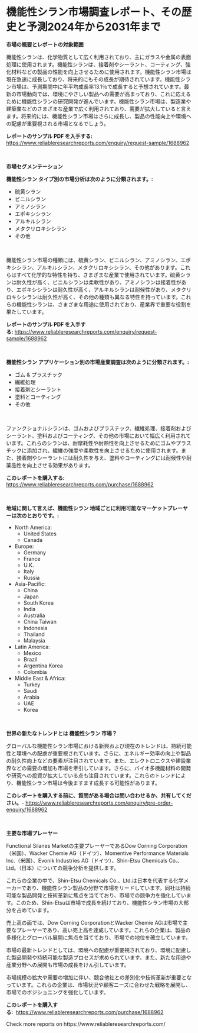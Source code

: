 <p><h1>機能性シラン市場調査レポート、その歴史と予測2024年から2031年まで</h1></p><p><strong>市場の概要とレポートの対象範囲</strong></p>
<p><p>機能性シランは、化学物質として広く利用されており、主にガラスや金属の表面処理に使用されます。機能性シランは、接着剤やシーラント、コーティング、強化材料などの製品の性能を向上させるために使用されます。機能性シラン市場は現在急速に成長しており、将来的にもその成長が期待されています。機能性シラン市場は、予測期間中に年平均成長率13.1％で成長すると予想されています。最新の市場動向では、環境にやさしい製品への需要が高まっており、これに応えるために機能性シランの研究開発が進んでいます。機能性シラン市場は、製造業や建築業などのさまざまな産業で広く利用されており、需要が拡大していると言えます。将来的には、機能性シラン市場はさらに成長し、製品の性能向上や環境への配慮が重要視される市場となるでしょう。</p></p>
<p><strong>レポートのサンプル PDF を入手する:</strong> <a href="https://www.reliableresearchreports.com/enquiry/request-sample/1688962">https://www.reliableresearchreports.com/enquiry/request-sample/1688962</a></p>
<p>&nbsp;</p>
<p><strong>市場セグメンテーション</strong></p>
<p><strong>機能性シラン タイプ別の市場分析は次のように分類されます。:</strong></p>
<p><ul><li>硫黄シラン</li><li>ビニルシラン</li><li>アミノシラン</li><li>エポキシシラン</li><li>アルキルシラン</li><li>メタクリロキシシラン</li><li>その他</li></ul></p>
<p>&nbsp;</p>
<p><p>機能性シラン市場の種類には、硫黄シラン、ビニルシラン、アミノシラン、エポキシシラン、アルキルシラン、メタクリロキシシラン、その他があります。これらはすべて化学的な特性を持ち、さまざまな産業で使用されています。硫黄シランは耐久性が高く、ビニルシランは柔軟性があり、アミノシランは接着性があり、エポキシシランは耐久性が高く、アルキルシランは耐候性があり、メタクリロキシシランは耐久性が高く、その他の種類も異なる特性を持っています。これらの機能性シランは、さまざまな用途に使用されており、産業界で重要な役割を果たしています。</p></p>
<p><strong>レポートのサンプル PDF を入手する:</strong>&nbsp;<a href="https://www.reliableresearchreports.com/enquiry/request-sample/1688962">https://www.reliableresearchreports.com/enquiry/request-sample/1688962</a></p>
<p>&nbsp;</p>
<p><strong> 機能性シラン アプリケーション別の市場産業調査は次のように分類されます。:</strong></p>
<p><ul><li>ゴム & プラスチック</li><li>繊維処理</li><li>接着剤とシーラント</li><li>塗料とコーティング</li><li>その他</li></ul></p>
<p>&nbsp;</p>
<p><p>ファンクショナルシランは、ゴムおよびプラスチック、繊維処理、接着剤およびシーラント、塗料およびコーティング、その他の市場において幅広く利用されています。これらのシランは、耐摩耗性や耐熱性を向上させるためにゴムやプラスチックに添加され、繊維の強度や柔軟性を向上させるために使用されます。また、接着剤やシーラントには耐久性を与え、塗料やコーティングには耐候性や耐薬品性を向上させる効果があります。</p></p>
<p><strong>このレポートを購入する:</strong>&nbsp; <a href="https://www.reliableresearchreports.com/purchase/1688962">https://www.reliableresearchreports.com/purchase/1688962</a></p>
<p>&nbsp;</p>
<p><strong>地域に関して言えば、機能性シラン 地域ごとに利用可能なマーケットプレーヤーは次のとおりです。:</strong></p>
<p><ul>
    <li>
        North America:
        <ul>
            <li>United States</li>
            <li>Canada</li>
        </ul>
    </li>
    <li>
        Europe:
        <ul>
            <li>Germany</li>
            <li>France</li>
            <li>U.K.</li>
            <li>Italy</li>
            <li>Russia</li>
        </ul>
    </li>
    <li>
        Asia-Pacific:
        <ul>
            <li>China</li>
            <li>Japan</li>
            <li>South Korea</li>
            <li>India</li>
            <li>Australia</li>
            <li>China Taiwan</li>
            <li>Indonesia</li>
            <li>Thailand</li>
            <li>Malaysia</li>
        </ul>
    </li>
    <li>
        Latin America:
        <ul>
            <li>Mexico</li>
            <li>Brazil</li>
            <li>Argentina Korea</li>
            <li>Colombia</li>
        </ul>
    </li>
    <li>
        Middle East & Africa:
        <ul>
            <li>Turkey</li>
            <li>Saudi</li>
            <li>Arabia</li>
            <li>UAE</li>
            <li>Korea</li>
        </ul>
    </li>
    </ul></p>
<p>&nbsp;</p>
<p><strong>世界の新たなトレンドとは 機能性シラン 市場？</strong></p>
<p><p>グローバルな機能性シラン市場における新興および現在のトレンドは、持続可能性と環境への配慮が重要視されています。さらに、エネルギー効率の向上や製品の耐久性向上などの要素が注目されています。また、エレクトロニクスや建設業界などの需要の増加も市場を牽引しています。さらに、バイオ多機能材料の開発や研究への投資が拡大している点も注目されています。これらのトレンドにより、機能性シラン市場は今後ますます成長する可能性があります。</p></p>
<p><strong>このレポートを購入する前に、質問がある場合は問い合わせるか、共有してください。</strong>- <a href="https://www.reliableresearchreports.com/enquiry/pre-order-enquiry/1688962">https://www.reliableresearchreports.com/enquiry/pre-order-enquiry/1688962</a></p>
<p>&nbsp;</p>
<p><strong>主要な市場プレーヤー</strong></p>
<p><p>Functional Silanes Marketの主要プレーヤーであるDow Corning Corporation（米国）、Wacker Chemie AG（ドイツ）、Momentive Performance Materials Inc.（米国）、Evonik Industries AG（ドイツ）、Shin-Etsu Chemicals Co.、Ltd。（日本）についての競争分析を提供します。</p><p>これらの企業の中で、Shin-Etsu Chemicals Co.、Ltd.は日本を代表する化学メーカーであり、機能性シラン製品の分野で市場をリードしています。同社は持続可能な製品開発と技術革新に焦点を当てており、市場での競争力を強化しています。このため、Shin-Etsuは市場で成長を続けており、機能性シラン市場の大部分を占めています。</p><p>売上高の面では、Dow Corning CorporationとWacker Chemie AGは市場で主要なプレーヤーであり、高い売上高を達成しています。これらの企業は、製品の多様化とグローバル展開に焦点を当てており、市場での地位を確立しています。</p><p>市場の最新トレンドとしては、環境への配慮が重要視されており、環境に配慮した製品開発や持続可能な製造プロセスが求められています。また、新たな用途や産業分野への展開も市場の成長をけん引しています。</p><p>市場規模の拡大や需要の増加に伴い、競合他社との差別化や技術革新が重要となっています。これらの企業は、市場状況や顧客ニーズに合わせた戦略を展開し、市場でのポジショニングを強化しています。</p></p>
<p><strong>このレポートを購入する:</strong>&nbsp;&nbsp;<a href="https://www.reliableresearchreports.com/purchase/1688962">https://www.reliableresearchreports.com/purchase/1688962</a></p>
<p>Check more reports on https://www.reliableresearchreports.com/</p>